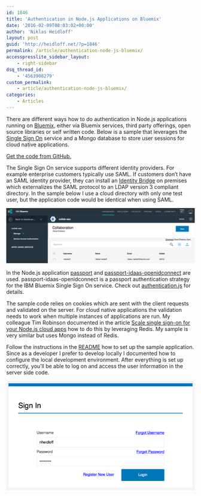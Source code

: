 ```yaml
---
id: 1846
title: 'Authentication in Node.js Applications on Bluemix'
date: '2016-02-09T08:03:02+00:00'
author: 'Niklas Heidloff'
layout: post
guid: 'http://heidloff.net/?p=1846'
permalink: /article/authentication-node-js-bluemix/
accesspresslite_sidebar_layout:
    - right-sidebar
dsq_thread_id:
    - '4563908279'
custom_permalink:
    - article/authentication-node-js-bluemix/
categories:
    - Articles
---
```


There are different ways how to do authentication in Node.js applications running on [Bluemix](https://bluemix.net), either via Bluemix services, third party offerings, open source libraries or self written code. Below is a sample that leverages the [Single Sign On](https://www.ng.bluemix.net/docs/#services/SingleSignOn/index.html) service and a Mongo database to store user sessions for cloud native applications.

[Get the code from GitHub.](https://github.com/IBM-Bluemix/collaboration/tree/initialversion)

The Single Sign On service supports different identity providers. For example enterprise customers typically use SAML. If customers don’t have an SAML identity provider, they can install an [Identity Bridge](https://www.ng.bluemix.net/docs/services/SingleSignOn/idbr_info.html#idbr_overview) on premises which externalizes the SAML protocol to an LDAP version 3 compliant directory. In the sample below I use a cloud directory with only one test user, but the application code would be identical when using SAML.

![image](/assets/img/2016/02/sso-setup-3.png)

In the Node.js application [passport](http://passportjs.org/) and [passport-idaas-openidconnect](https://www.npmjs.com/package/passport-idaas-openidconnect) are used. passport-idaas-openidconnect is a passport authentication strategy for the IBM Bluemix Single Sign On service. Check out [authentication.js](https://github.com/IBM-Bluemix/collaboration/blob/initialversion/server/authentication.js) for details.

The sample code relies on cookies which are sent with the client requests and validated on the server. For cloud native applications the validation needs to work when multiple instances of applications are run. My colleague Tim Robinson documented in the article [Scale single sign-on for your Node.js cloud apps](https://www.ibm.com/developerworks/library/wa-scale-sso-for-node-apps-trs-bluemix/) how to do this by leveraging Redis. My sample is very similar but uses Mongo instead of Redis.

Follow the instructions in the [README](https://github.com/IBM-Bluemix/collaboration/blob/initialversion/README.md) how to set up the sample application. Since as a developer I prefer to develop locally I documented how to configure the local development environment. After everything is set up correctly, you’ll be able to log on and access the user information in the server side code.

![image](/assets/img/2016/02/login-1.png)